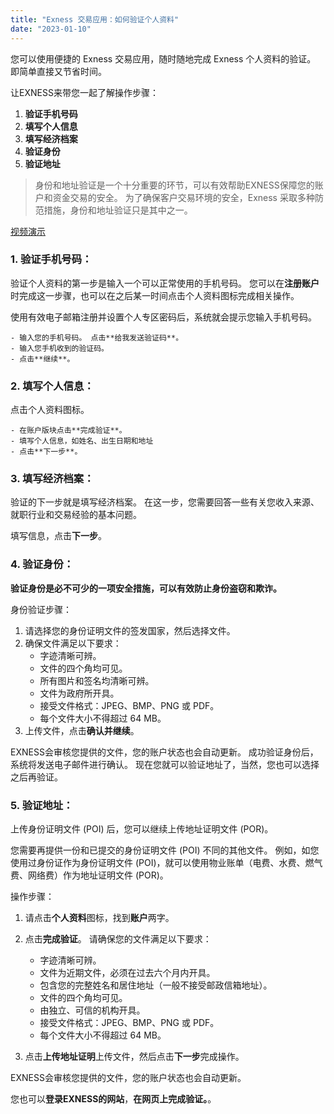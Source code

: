```yaml
---
title: "Exness 交易应用：如何验证个人资料"
date: "2023-01-10"
---
```


您可以使用便捷的 Exness 交易应用，随时随地完成 Exness 个人资料的验证。 即简单直接又节省时间。

让EXNESS来带您一起了解操作步骤：

1. **验证手机号码**
2. **填写个人信息**
3. **填写经济档案**
4. **验证身份**
5. **验证地址**

> 身份和地址验证是一个十分重要的环节，可以有效帮助EXNESS保障您的账户和资金交易的安全。 为了确保客户交易环境的安全，Exness 采取多种防范措施，身份和地址验证只是其中之一。

[视频演示](https://www.iqiyi.com/v_18y5a0ov5xc.html)

### 1. 验证手机号码：

验证个人资料的第一步是输入一个可以正常使用的手机号码。 您可以在**注册账户**时完成这一步骤，也可以在之后某一时间点击个人资料图标完成相关操作。

使用有效电子邮箱注册并设置个人专区密码后，系统就会提示您输入手机号码。

    - 输入您的手机号码。 点击**给我发送验证码**。
    - 输入您手机收到的验证码。
    - 点击**继续**。

### 2. 填写个人信息：

点击个人资料图标。

    - 在账户版块点击**完成验证**。
    - 填写个人信息，如姓名、出生日期和地址
    - 点击**下一步**。

### 3. 填写经济档案：

验证的下一步就是填写经济档案。 在这一步，您需要回答一些有关您收入来源、就职行业和交易经验的基本问题。

填写信息，点击**下一步**。

### 4. 验证身份：

**验证身份是必不可少的一项安全措施，可以有效防止身份盗窃和欺诈。**

身份验证步骤：

1. 请选择您的身份证明文件的签发国家，然后选择文件。
2. 确保文件满足以下要求：
    - 字迹清晰可辨。
    - 文件的四个角均可见。
    - 所有图片和签名均清晰可辨。
    - 文件为政府所开具。
    - 接受文件格式：JPEG、BMP、PNG 或 PDF。
    - 每个文件大小不得超过 64 MB。
3. 上传文件，点击**确认并继续**。

EXNESS会审核您提供的文件，您的账户状态也会自动更新。 成功验证身份后，系统将发送电子邮件进行确认。 现在您就可以验证地址了，当然，您也可以选择之后再验证。

### 5. 验证地址：

上传身份证明文件 (POI) 后，您可以继续上传地址证明文件 (POR)。

您需要再提供一份和已提交的身份证明文件 (POI) 不同的其他文件。 例如，如您使用过身份证作为身份证明文件 (POI)，就可以使用物业账单（电费、水费、燃气费、网络费）作为地址证明文件 (POR)。

操作步骤：

1. 请点击**个人资料**图标，找到**账户**两字。
2. 点击**完成验证**。 请确保您的文件满足以下要求：

    - 字迹清晰可辨。
    - 文件为近期文件，必须在过去六个月内开具。
    - 包含您的完整姓名和居住地址（一般不接受邮政信箱地址）。
    - 文件的四个角均可见。
    - 由独立、可信的机构开具。
    - 接受文件格式：JPEG、BMP、PNG 或 PDF。
    - 每个文件大小不得超过 64 MB。

3. 点击**上传地址证明**上传文件，然后点击**下一步**完成操作。

EXNESS会审核您提供的文件，您的账户状态也会自动更新。

您也可以**登录EXNESS的网站**，**在网页上完成验证。**。